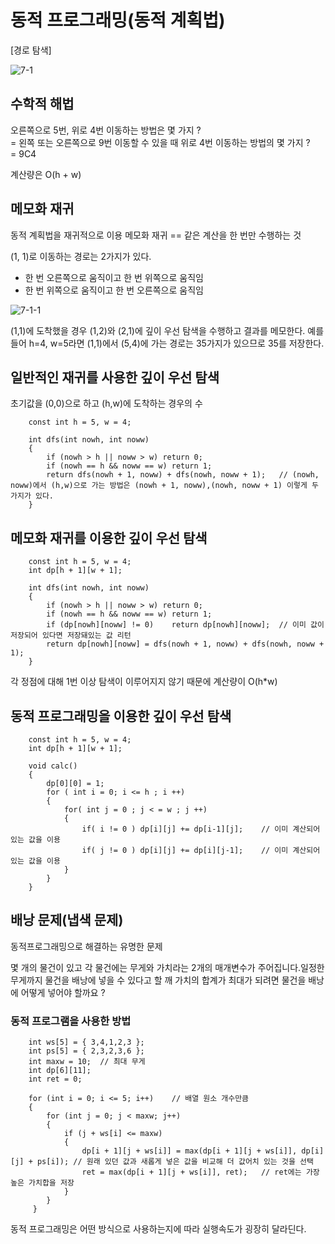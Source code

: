 # 동적 프로그래밍(동적 계획법)

[경로 탐색]

![7-1](https://user-images.githubusercontent.com/35838519/51600554-9a185080-1f45-11e9-9f3a-880f7763d260.png)


## 수학적 해법
오른쪽으로 5번, 위로 4번 이동하는 방법은 몇 가지 ? <br>
= 왼쪽 또는 오른쪽으로 9번 이동할 수 있을 때 위로 4번 이동하는 방법의 몇 가지 ?<br>
= 9C4<br>

계산량은 O(h + w)<br>

## 메모화 재귀
동적 계획법을 재귀적으로 이용
메모화 재귀 == 같은 계산을 한 번만 수행하는 것

(1, 1)로 이동하는 경로는 2가지가 있다.
* 한 번 오른쪽으로 움직이고 한 번 위쪽으로 움직임
* 한 번 위쪽으로 움직이고 한 번 오른쪽으로 움직임

![7-1-1](https://user-images.githubusercontent.com/35838519/51600630-c764fe80-1f45-11e9-99dc-e3bcfe7ac682.png)


(1,1)에 도착했을 경우 (1,2)와 (2,1)에 깊이 우선 탐색을 수행하고 결과를 메모한다.
예를 들어 h=4, w=5라면 (1,1)에서 (5,4)에 가는 경로는 35가지가 있으므로 35를 저장한다.


## 일반적인 재귀를 사용한 깊이 우선 탐색
초기값을 (0,0)으로 하고 (h,w)에 도착하는 경우의 수

		const int h = 5, w = 4;

		int dfs(int nowh, int noww)
		{
			if (nowh > h || noww > w) return 0;
			if (nowh == h && noww == w) return 1;
			return dfs(nowh + 1, noww) + dfs(nowh, noww + 1);	// (nowh, noww)에서 (h,w)으로 가는 방법은 (nowh + 1, noww),(nowh, noww + 1) 이렇게 두 가지가 있다.
		}

## 메모화 재귀를 이용한 깊이 우선 탐색

		const int h = 5, w = 4;
		int dp[h + 1][w + 1];

		int dfs(int nowh, int noww)
		{
			if (nowh > h || noww > w) return 0;
			if (nowh == h && noww == w) return 1;
			if (dp[nowh][noww] != 0)	return dp[nowh][noww];	// 이미 값이 저장되어 있다면 저장돼있는 값 리턴
			return dp[nowh][noww] = dfs(nowh + 1, noww) + dfs(nowh, noww + 1);
		}

각 정점에 대해 1번 이상 탐색이 이루어지지 않기 때문에 계산량이 O(h*w)

## 동적 프로그래밍을 이용한 깊이 우선 탐색

		const int h = 5, w = 4;
		int dp[h + 1][w + 1];

		void calc()
		{
			dp[0][0] = 1;
			for	( int i = 0; i <= h ; i ++)
			{
				for( int j = 0 ; j < = w ; j ++)
				{
					if( i != 0 ) dp[i][j] += dp[i-1][j];	// 이미 계산되어 있는 값을 이용 
					if( j != 0 ) dp[i][j] += dp[i][j-1];	// 이미 계산되어 있는 값을 이용 
				}
			}
		}


## 배낭 문제(냅색 문제)
동적프로그래밍으로 해결하는 유명한 문제

몇 개의 물건이 있고 각 물건에는 무게와 가치라는 2개의 매개변수가 주어집니다.일정한 무게까지 물건을 배낭에 넣을 수 있다고 할 깨 가치의 합계가 최대가 되려면 물건을 배낭에 어떻게 넣어야 할까요 ?

### 동적 프로그램을 사용한 방법
		int ws[5] = { 3,4,1,2,3 };
		int ps[5] = { 2,3,2,3,6 };
		int maxw = 10;	// 최대 무게
		int dp[6][11];
		int ret = 0;

		for (int i = 0; i <= 5; i++)	// 배열 원소 개수만큼 
		{
			for (int j = 0; j < maxw; j++)
			{
				if (j + ws[i] <= maxw)
				{
					dp[i + 1][j + ws[i]] = max(dp[i + 1][j + ws[i]], dp[i][j] + ps[i]); // 원래 있던 값과 새롭게 넣은 값을 비교해 더 값어치 있는 것을 선택
					ret = max(dp[i + 1][j + ws[i]], ret);	// ret에는 가장 높은 가치합을 저장
				}
			}
		 }

동적 프로그래밍은 어떤 방식으로 사용하는지에 따라 실행속도가 굉장히 달라딘다.
